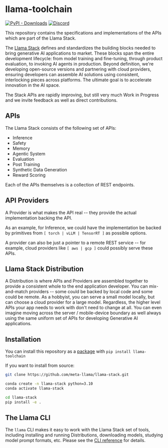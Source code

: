 # llama-toolchain

[![PyPI - Downloads](https://img.shields.io/pypi/dm/llama-toolchain)](https://pypi.org/project/llama-toolchain/)
[![Discord](https://img.shields.io/discord/1257833999603335178)](https://discord.gg/TZAAYNVtrU)

This repository contains the specifications and implementations of the APIs which are part of the Llama Stack.

The [Llama Stack](https://github.com/meta-llama/llama-toolchain/pull/8) defines and standardizes the building blocks needed to bring generative AI applications to market. These blocks span the entire development lifecycle: from model training and fine-tuning, through product evaluation, to invoking AI agents in production. Beyond definition, we're developing open-source versions and partnering with cloud providers, ensuring developers can assemble AI solutions using consistent, interlocking pieces across platforms. The ultimate goal is to accelerate innovation in the AI space.

The Stack APIs are rapidly improving, but still very much Work in Progress and we invite feedback as well as direct contributions.


## APIs

The Llama Stack consists of the following set of APIs:

- Inference
- Safety
- Memory
- Agentic System
- Evaluation
- Post Training
- Synthetic Data Generation
- Reward Scoring

Each of the APIs themselves is a collection of REST endpoints.


## API Providers

A Provider is what makes the API real -- they provide the actual implementation backing the API.

As an example, for Inference, we could have the implementation be backed by primitives from `[ torch | vLLM | TensorRT ]` as possible options.

A provider can also be just a pointer to a remote REST service -- for example, cloud providers like `[ aws | gcp ]` could possibly serve these APIs.


## Llama Stack Distribution

A Distribution is where APIs and Providers are assembled together to provide a consistent whole to the end application developer. You can mix-and-match providers -- some could be backed by local code and some could be remote. As a hobbyist, you can serve a small model locally, but can choose a cloud provider for a large model. Regardless, the higher level APIs your app needs to work with don't need to change at all. You can even imagine moving across the server / mobile-device boundary as well always using the same uniform set of APIs for developing Generative AI applications.


## Installation

You can install this repository as a [package](https://pypi.org/project/llama-toolchain/) with `pip install llama-toolchain`

If you want to install from source:

```bash
git clone https://github.com/meta-llama/llama-stack.git

conda create -n llama-stack python=3.10
conda activate llama-stack

cd llama-stack
pip install -e .
```

## The Llama CLI

The `llama` CLI makes it easy to work with the Llama Stack set of tools, including installing and running Distributions, downloading models, studying model prompt formats, etc. Please see the [CLI reference](docs/cli_reference.md) for details.
